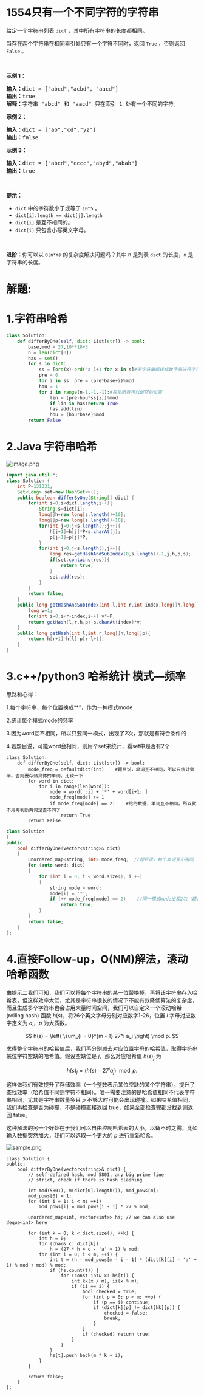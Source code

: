 # 1554只有一个不同字符的字符串
<p>给定一个字符串列表&nbsp;<code>dict</code> ，其中所有字符串的长度都相同。</p>

<p>当存在两个字符串在相同索引处只有一个字符不同时，返回 <code>True</code> ，否则返回 <code>False</code> 。</p>

<p>&nbsp;</p>

<p><strong>示例 1：</strong></p>

<pre>
<strong>输入：</strong>dict = ["abcd","acbd", "aacd"]
<strong>输出：</strong>true
<strong>解释：</strong>字符串 "a<strong>b</strong>cd" 和 "a<strong>a</strong>cd" 只在索引 1 处有一个不同的字符。
</pre>

<p><strong>示例 2：</strong></p>

<pre>
<strong>输入：</strong>dict = ["ab","cd","yz"]
<strong>输出：</strong>false
</pre>

<p><strong>示例 3：</strong></p>

<pre>
<strong>输入：</strong>dict = ["abcd","cccc","abyd","abab"]
<strong>输出：</strong>true
</pre>

<p>&nbsp;</p>

<p><strong>提示：</strong></p>

<ul>
	<li><code>dict</code>&nbsp;中的字符数小于或等于&nbsp;<code>10^5</code>&nbsp;。</li>
	<li><code>dict[i].length == dict[j].length</code></li>
	<li><code>dict[i]</code>&nbsp;是互不相同的。</li>
	<li><code>dict[i]</code>&nbsp;只包含小写英文字母。</li>
</ul>

<p>&nbsp;</p>

<p><strong>进阶：</strong>你可以以 <code>O(n*m)</code> 的复杂度解决问题吗？其中 n 是列表 <code>dict</code> 的长度，<code>m</code> 是字符串的长度。</p>
































# 解题:
# 1.字符串哈希
```python
class Solution:
    def differByOne(self, dict: List[str]) -> bool:
        base,mod = 27,10**18+3
        n = len(dict[0])
        has = set()
        for s in dict:
            ss = [ord(x)-ord('a')+1 for x in s]#把字符串都转成数字来进行字符串哈希，+1是为了留空
            pre = 0
            for i in ss: pre = (pre*base+i)%mod
            hou = 1
            for i in range(n-1,-1,-1):#枚举所有可以留空的位置
                lin = (pre-hou*ss[i])%mod
                if lin in has:return True
                has.add(lin)
                hou = (hou*base)%mod
        return False
```

# 2.Java 字符串哈希
![image.png](https://pic.leetcode-cn.com/1646998067-bndMdu-image.png)

```java
import java.util.*;
class Solution {
    int P=131331;
    Set<Long> set=new HashSet<>();
    public boolean differByOne(String[] dict) {
        for(int i=0;i<dict.length;i++){
            String s=dict[i];
            long[]h=new long[s.length()+10];
            long[]p=new long[s.length()+10];
            for(int j=0;j<s.length();j++){
                h[j+1]=h[j]*P+s.charAt(j);
                p[j+1]=p[j]*P;
            }
            for(int j=0;j<s.length();j++){
                long res=getHashAndSubIndex(0,s.length()-1,j,h,p,s);
                if(set.contains(res)){
                    return true;
                }
                set.add(res);
            }
        }
        return false;
    }
    public long getHashAndSubIndex(int l,int r,int index,long[]h,long[]p,String s){
        long v=1;
        for(int i=0;i<r-index;i++) v*=P;
        return getHash(l,r,h,p)-s.charAt(index)*v;
    }
    public long getHash(int l,int r,long[]h,long[]p){
        return h[r+1]-h[l]-p[r-l+1];
    }
}
```
# 3.c++/python3 哈希统计 模式—频率
思路和心得：

1.每个字符串，每个位置换成“*”，作为一种模式mode

2.统计每个模式mode的频率

3.因为word互不相同，所以只要同一模式，出现了2次，那就是有符合条件的

4.若题目说，可能word会相同，则用个set来统计，看set中是否有2个


```python3 []
class Solution:
    def differByOne(self, dict: List[str]) -> bool:
        mode_freq = defaultdict(int)    #题目说，单词互不相同，所以只统计频率。否则要存储具体的单词，比较一下
        for word in dict:
            for i in range(len(word)):
                mode = word[ :i] + '*' + word[i+1: ]
                mode_freq[mode] += 1
                if mode_freq[mode] == 2:    #给的数据，单词互不相同。所以就不用再判断两词是否不同了
                    return True
        return False
```
```c++ []
class Solution 
{
public:
    bool differByOne(vector<string>& dict) 
    {
        unordered_map<string, int> mode_freq;  //题目说，每个单词互不相同
        for (auto word: dict)
        {
            for (int i = 0; i < word.size(); i ++)
            {
                string mode = word;
                mode[i] = '*';
                if (++ mode_freq[mode] == 2)    //同一模式mode出现2次（题目说word互不相同）
                    return true;
            }
        }
        return false;
    }
};
```

# 4.直接Follow-up，O(NM)解法，滚动哈希函数
由提示二我们可知，我们可以将每个字符串的某一位替换掉，再将该字符串存入哈希表，但这样效率太低，尤其是字符串很长的情况下不能有效降低算法的复杂度，而且生成多个字符串也会占用大量时间空间，我们可以自定义一个滚动哈希 (rolling hash) 函数 $h(s)$，将26个英文字母分别对应数字1-26，位置 $i$ 字母对应数字定义为 $a_i$，$p$ 为大质数。

$$
    h(s) = \left( \sum_{i = 0}^{m - 1} 27^i a_i \right) \mod p.
$$

求得整个字符串的哈希值后，我们再分别减去对应位置字母的哈希值，取得字符串某位字符空缺的哈希值。假设空缺位是 $j$，那么对应哈希值 $h(s)_j$ 为

$$
    h(s)_j = \left( h(s) - 27^j a_j \right) \mod p.
$$

这样做我们有效提升了存储效率（一个整数表示某位空缺的某个字符串），提升了查找效率（哈希值不同则字符不相同）。唯一需要注意的是哈希值相同不代表字符串相同，尤其是字符串数量多且 $p$ 不够大时可能会出现碰撞。如果哈希值相同，我们再检查是否为碰撞，不是碰撞直接返回 true，如果全部检查完都没找到则返回 false。

这种解法的另一个好处在于我们可以自由控制哈希表的大小，以备不时之需，比如输入数据突然加大，我们可以选取一个更大的 $p$ 进行重新哈希。

![sample.png](https://pic.leetcode-cn.com/1598364767-WoKQMm-sample.png)


```
class Solution {
public:
    bool differByOne(vector<string>& dict) {
        // self-defined hash, mod 5801, any big prime fine
        // strict, check if there is hash clashing

        int mod(5801), m(dict[0].length()), mod_pows[m];
        mod_pows[0] = 1;
        for (int i = 1; i < m; ++i)
            mod_pows[i] = mod_pows[i - 1] * 27 % mod;
        
        unordered_map<int, vector<int>> hs; // we can also use deque<int> here

        for (int k = 0; k < dict.size(); ++k) {
            int h = 0;
            for (char& c: dict[k])
                h = (27 * h + c - 'a' + 1) % mod;
            for (int i = 0; i < m; ++i) {
                int t = (h - mod_pows[m - i - 1] * (dict[k][i] - 'a' + 1) % mod + mod) % mod;
                if (hs.count(t)) {
                    for (const int& x: hs[t]) {
                        int kk(x / m), ii(x % m);
                        if (ii == i) {
                            bool checked = true;
                            for (int p = 0; p < m; ++p) {
                                if (p == i) continue;
                                if (dict[k][p] != dict[kk][p]) {
                                    checked = false;
                                    break;
                                }
                            }
                            if (checked) return true;
                        }
                    }
                }
                hs[t].push_back(m * k + i);
            }
        }

        return false;
    }
};
```
